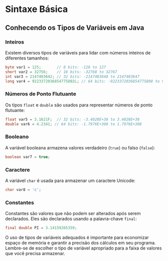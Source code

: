 # Sintaxe Básica

## Conhecendo os Tipos de Variáveis em Java

### Inteiros

Existem diversos tipos de variáveis para lidar com números inteiros de diferentes tamanhos:

```java
byte var1 = 125;       // 8 bits: -128 to 127
short var2 = 32756;    // 16 bits: -32768 to 32767
int var3 = 2147483642; // 32 bits: -2147483648 to 2147483647
long var4 = 9223372036854775802L; // 64 bits: -9223372036854775808 to 9223372036854775807
```

### Números de Ponto Flutuante

Os tipos `float` e `double` são usados para representar números de ponto flutuante:

```java
float var5 = 3.1621F;  // 32 bits: -3.4028E+38 to 3.4028E+38
double var6 = 4.2341; // 64 bits: -1.7976E+308 to 1.7976E+308
```

### Booleano

A variável booleana armazena valores verdadeiro (`true`) ou falso (`false`):

```java
boolean var7 = true;
```

### Caractere

A variável `char` é usada para armazenar um caractere Unicode:

```java
char var8 = 'c';
```

### Constantes

Constantes são valores que não podem ser alterados após serem declarados. Eles são declarados usando a palavra-chave `final`:

```java
final double PI = 3.14159265359;
```

O uso de tipos de variáveis adequados é importante para economizar espaço de memória e garantir a precisão dos cálculos em seu programa. Lembre-se de escolher o tipo de variável apropriado para a faixa de valores que você precisa armazenar.